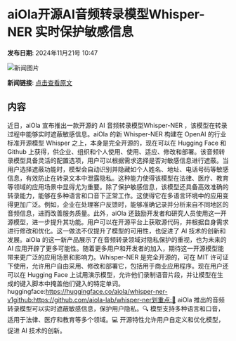 # aiOla开源AI音频转录模型Whisper-NER 实时保护敏感信息

**发布日期**: 2024年11月21号 10:47

![新闻图片](https://upload.chinaz.com/2024/1121/6386778275514005509402649.png)

**新闻链接**: [点击查看原文](https://www.aibase.com/zh/news/13378)

## 内容

近日，aiOla 宣布推出一款开源的 AI 音频转录模型Whisper-NER ，该模型在转录过程中能够实时遮蔽敏感信息。aiOla 的新 Whisper-NER 构建在 OpenAI 的行业标准开源模型 Whisper 之上，本身是完全开源的，现在可以在 Hugging Face 和 Github 上获得，供企业、组织和个人使用、使用、适应、修改和部署。该音频转录模型具备灵活的配置选项，用户可以根据需求选择是否对敏感信息进行遮蔽。当用户选择遮蔽功能时，模型会自动识别并隐藏如个人姓名、地址、电话号码等敏感信息，有效防止在转录文本中泄露隐私。这种能力使得该模型在法律、医疗、教育等领域的应用场景中显得尤为重要。除了保护敏感信息，该模型还具备高效准确的转录能力，能够在多种语言和口音下正常工作。这使得它在多语言环境中的应用变得更加广泛。例如，企业在处理客户反馈时，能够准确记录并分析来自不同地区的音频信息，进而改善服务质量。此外，aiOla 还鼓励开发者和研究人员使用这一开源模型，进一步提升其功能。用户可以在开源平台上获取源代码，并根据自身需求进行修改和优化。这一做法不仅提升了模型的可用性，也促进了 AI 技术的创新和发展。aiOla 的这一新产品展示了在音频转录领域对隐私保护的重视，也为未来的 AI 应用开辟了更多可能性。随着更多用户和开发者的加入，期待这一开源模型能带来更广泛的应用场景和影响力。Whisper-NER 是完全开源的，可在 MIT 许可证下使用，允许用户自由采用、修改和部署它，包括用于商业应用程序。现在用户还可以在 Hugging Face 上试用演示模型，允许他们录制语音片段，并让模型在生成的键入脚本中掩盖他们键入的特定单词。huggingface:https://huggingface.co/aiola/whisper-ner-v1github:https://github.com/aiola-lab/whisper-ner划重点:📌 aiOla 推出的音频转录模型可以实时遮蔽敏感信息，保护用户隐私。🔍 模型支持多种语言和口音，适用于法律、医疗和教育等多个领域。💻 开源特性允许用户自定义和优化模型，促进 AI 技术的创新。
